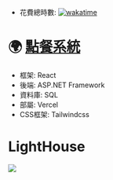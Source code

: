 - 花費總時數: [![wakatime](https://wakatime.com/badge/user/b8addc47-7f5d-4cb6-a922-388b0c6785e9/project/08edcf4d-7789-4102-9145-677662483da0.svg)](https://wakatime.com/badge/user/b8addc47-7f5d-4cb6-a922-388b0c6785e9/project/08edcf4d-7789-4102-9145-677662483da0)
# 🌍 [點餐系統](https://order-system-git-main-sao-coding.vercel.app/)
- 框架: React
- 後端: ASP.NET Framework
- 資料庫: SQL
- 部屬: Vercel
- CSS框架: Tailwindcss

# LightHouse
![](https://upload.cc/i1/2023/06/08/h48EfA.png)
